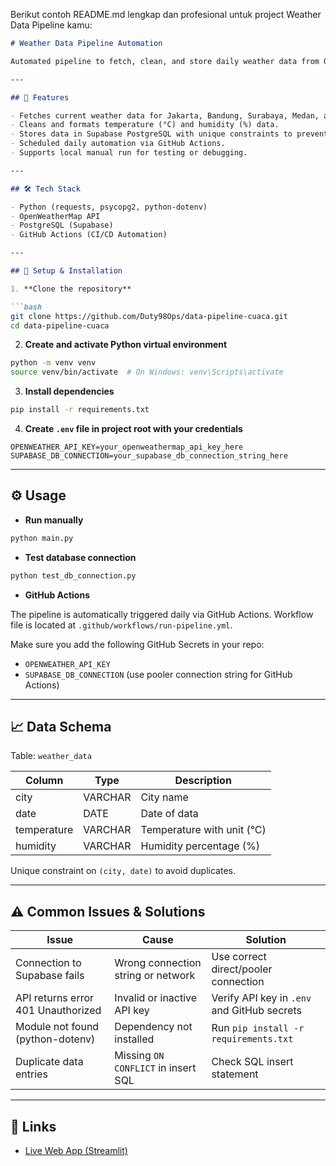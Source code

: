 Berikut contoh README.md lengkap dan profesional untuk project Weather Data Pipeline kamu:

````markdown
# Weather Data Pipeline Automation

Automated pipeline to fetch, clean, and store daily weather data from OpenWeatherMap API for multiple Indonesian cities, with data saved in a cloud PostgreSQL database (Supabase). The pipeline runs automatically every day using GitHub Actions for seamless hands-free updates.

---

## 🚀 Features

- Fetches current weather data for Jakarta, Bandung, Surabaya, Medan, and Bali.
- Cleans and formats temperature (°C) and humidity (%) data.
- Stores data in Supabase PostgreSQL with unique constraints to prevent duplicates.
- Scheduled daily automation via GitHub Actions.
- Supports local manual run for testing or debugging.

---

## 🛠️ Tech Stack

- Python (requests, psycopg2, python-dotenv)
- OpenWeatherMap API
- PostgreSQL (Supabase)
- GitHub Actions (CI/CD Automation)

---

## 🔧 Setup & Installation

1. **Clone the repository**

```bash
git clone https://github.com/Duty98Ops/data-pipeline-cuaca.git
cd data-pipeline-cuaca
````

2. **Create and activate Python virtual environment**

```bash
python -m venv venv
source venv/bin/activate  # On Windows: venv\Scripts\activate
```

3. **Install dependencies**

```bash
pip install -r requirements.txt
```

4. **Create `.env` file in project root with your credentials**

```
OPENWEATHER_API_KEY=your_openweathermap_api_key_here
SUPABASE_DB_CONNECTION=your_supabase_db_connection_string_here
```

---

## ⚙️ Usage

* **Run manually**

```bash
python main.py
```

* **Test database connection**

```bash
python test_db_connection.py
```

* **GitHub Actions**

The pipeline is automatically triggered daily via GitHub Actions. Workflow file is located at `.github/workflows/run-pipeline.yml`.

Make sure you add the following GitHub Secrets in your repo:

* `OPENWEATHER_API_KEY`
* `SUPABASE_DB_CONNECTION` (use pooler connection string for GitHub Actions)

---

## 📈 Data Schema

Table: `weather_data`

| Column      | Type    | Description                |
| ----------- | ------- | -------------------------- |
| city        | VARCHAR | City name                  |
| date        | DATE    | Date of data               |
| temperature | VARCHAR | Temperature with unit (°C) |
| humidity    | VARCHAR | Humidity percentage (%)    |

Unique constraint on `(city, date)` to avoid duplicates.

---

## ⚠️ Common Issues & Solutions

| Issue                              | Cause                               | Solution                                    |
| ---------------------------------- | ----------------------------------- | ------------------------------------------- |
| Connection to Supabase fails       | Wrong connection string or network  | Use correct direct/pooler connection        |
| API returns error 401 Unauthorized | Invalid or inactive API key         | Verify API key in `.env` and GitHub secrets |
| Module not found (python-dotenv)   | Dependency not installed            | Run `pip install -r requirements.txt`       |
| Duplicate data entries             | Missing `ON CONFLICT` in insert SQL | Check SQL insert statement                  |

---

## 🔗 Links

* [Live Web App (Streamlit)](https://app-cuaca-rc7qst53mnvsvvbtwfca9b.streamlit.app/)

